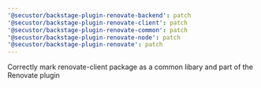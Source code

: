 ```yaml
---
'@secustor/backstage-plugin-renovate-backend': patch
'@secustor/backstage-plugin-renovate-client': patch
'@secustor/backstage-plugin-renovate-common': patch
'@secustor/backstage-plugin-renovate-node': patch
'@secustor/backstage-plugin-renovate': patch
---
```


Correctly mark renovate-client package as a common libary and part of the Renovate plugin
